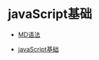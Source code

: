 # javaScript基础

- [MD语法](https://github.com/success666/javaScript/blob/master/MD/MD.md)

- [javaScript基础](https://github.com/success666/javaScript/blob/master/javaScript/javaScript_base.md)

